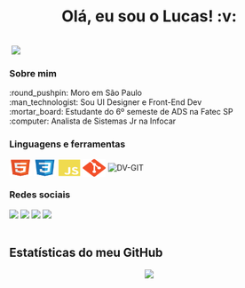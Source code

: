 <div> 
 <h1 align="center"> Olá, eu sou o Lucas!	:v:
</div>

 <br/>
 
<div>
 <img align="right" width="500px" src="https://user-images.githubusercontent.com/56768879/188740161-c24f770c-934c-4096-88e7-592e5a89f96d.png"/> 
 
 <br/>
 
 <h3>Sobre mim</h3>
 :round_pushpin: Moro em São Paulo <br/>
 :man_technologist: Sou UI Designer e Front-End Dev <br/>
 :mortar_board: Estudante do 6º semeste de ADS na Fatec SP<br/>
 :computer: Analista de Sistemas Jr na Infocar
 
 <br/>
   
  <h3>Linguagens e ferramentas</h3>
  <img align="center" alt="DV-HTML" height="30" width="40" src="https://raw.githubusercontent.com/devicons/devicon/master/icons/html5/html5-original.svg">
  <img align="center" alt="DV-CSS" height="30" width="40" src="https://raw.githubusercontent.com/devicons/devicon/master/icons/css3/css3-original.svg">
  <img align="center" alt="DV-Js" height="30" width="40" src="https://raw.githubusercontent.com/devicons/devicon/master/icons/javascript/javascript-plain.svg">
  <img align="center" alt="DV-GIT" height="32" width="42" src="https://raw.githubusercontent.com/devicons/devicon/master/icons/git/git-original.svg">
  <img align="center" alt="DV-GIT" height="32" width="42" src="https://upload.wikimedia.org/wikipedia/commons/c/c2/Adobe_XD_CC_icon.svg">
 
  <br/>
 
  <h3>Redes sociais</h3>
   <a href = "mailto:lima1301lucas@gmail.com"><img height="27px" src="https://img.shields.io/badge/-Gmail-E6E6FA?style=for-the-badge&logo=gmail&logoColor=red" target="_blank"></a>
   <a href="https://www.linkedin.com/in/lucas-lima-1301/" target="_blank"><img height="28px" src="https://img.shields.io/badge/-LinkedIn-%230077B5?style=for-the-badge&logo=linkedin&logoColor=white" target="_blank"></a>
   <a href="https://www.behance.net/lucas-lima-1301" target="_blank"> <img height="27px" src="https://img.shields.io/badge/-Behance-blue?style=for-the-badge&logo=behance&logoColor=white" target="_blank"></a>
 <a href="https://dev.to/lima1301lucas" target="_blank"> <img height="27px" src="https://img.shields.io/badge/dev.to-0A0A0A?style=for-the-badge&logo=devdotto&logoColor=white" target="_blank"></a>
</div>

 <br/>
  
<div>
 <h2>Estatísticas do meu GitHub</h2>
 <div align="center">
 <img height="189px" streak" src="https://github-readme-streak-stats.herokuapp.com/?user=lima1301lucas&theme=react&hide_border=true&stroke=0000&background=060A0CD0"/>
</div>
</div>
